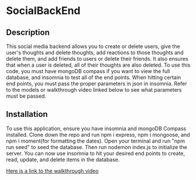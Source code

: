 # SocialBackEnd

## Description

This social media backend allows you to create or delete users, give the user's thoughts and delete thoughts, add reactions to those thoughts and delete them, and add friends to users or delete their friends. It also ensures that when a user is deleted, all of their thoughts are also deleted. To use this code, you must have mongoDB compass if you want to view the full database, and insomnia to test all of the end points. When hitting certain end points, you must pass the proper parameters in json in insomnia. Refer to the models or walkthrough video linked below to see what parameters must be passed. 

## Installation
To use this application, ensure you have insomnia and mongoDB Compass installed. Clone down the repo and run npm i express, npm i mongoose, and npm i moment(for formatting the dates). Open your terminal and run "npm run seed" to seed the database. Then run nodemon index.js to initialize the server. You can now use insomnia to hit your desired end points to create, read, update, and delete items in the database. 

[Here is a link to the walkthrough video](https://drive.google.com/file/d/1kTF2jRcVd6vX8_a_SAgPXGNljliXv1aQ/view?usp=sharing)